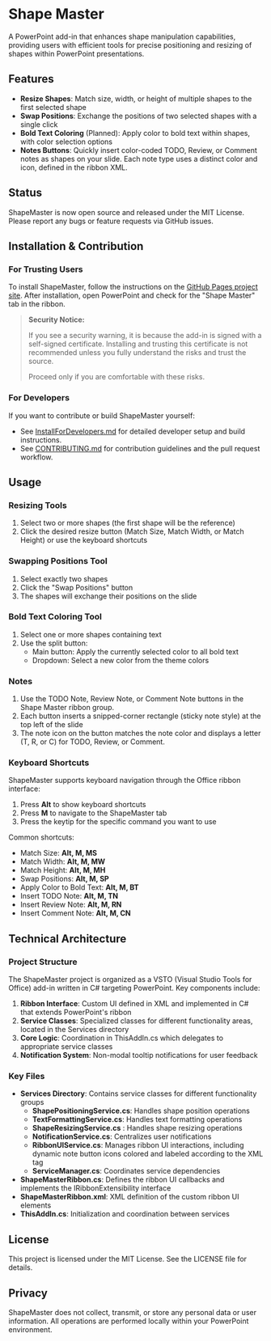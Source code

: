 # Shape Master

A PowerPoint add-in that enhances shape manipulation capabilities, providing users with efficient tools for precise positioning and resizing of shapes within PowerPoint presentations.

## Features

- **Resize Shapes**: Match size, width, or height of multiple shapes to the first selected shape
- **Swap Positions**: Exchange the positions of two selected shapes with a single click
- **Bold Text Coloring** (Planned): Apply color to bold text within shapes, with color selection options
- **Notes Buttons**: Quickly insert color-coded TODO, Review, or Comment notes as shapes on your slide. Each note type uses a distinct color and icon, defined in the ribbon XML.

## Status

ShapeMaster is now open source and released under the MIT License. Please report any bugs or feature requests via GitHub issues.

## Installation & Contribution

### For Trusting Users

To install ShapeMaster, follow the instructions on the [GitHub Pages project site](https://enthali.github.io/ShapeMaster). After installation, open PowerPoint and check for the "Shape Master" tab in the ribbon.

>**Security Notice:**
>
>If you see a security warning, it is because the add-in is signed with a self-signed certificate. Installing and trusting this certificate is not recommended unless you fully understand the risks and trust the source. 
>
>Proceed only if you are comfortable with these risks.

### For Developers

If you want to contribute or build ShapeMaster yourself:

- See [InstallForDevelopers.md](InstallForDevelopers.md) for detailed developer setup and build instructions.
- See [CONTRIBUTING.md](CONTRIBUTING.md) for contribution guidelines and the pull request workflow.


## Usage



### Resizing Tools
1. Select two or more shapes (the first shape will be the reference)
2. Click the desired resize button (Match Size, Match Width, or Match Height) or use the keyboard shortcuts

### Swapping Positions Tool
1. Select exactly two shapes
2. Click the "Swap Positions" button
3. The shapes will exchange their positions on the slide

### Bold Text Coloring Tool
1. Select one or more shapes containing text
2. Use the split button:
   - Main button: Apply the currently selected color to all bold text
   - Dropdown: Select a new color from the theme colors

### Notes
1. Use the TODO Note, Review Note, or Comment Note buttons in the Shape Master ribbon group.
2. Each button inserts a snipped-corner rectangle (sticky note style) at the top left of the slide
3. The note icon on the button matches the note color and displays a letter (T, R, or C) for TODO, Review, or Comment.

### Keyboard Shortcuts
ShapeMaster supports keyboard navigation through the Office ribbon interface:

1. Press **Alt** to show keyboard shortcuts
2. Press **M** to navigate to the ShapeMaster tab
3. Press the keytip for the specific command you want to use

Common shortcuts:
- Match Size: **Alt, M, MS**
- Match Width: **Alt, M, MW** 
- Match Height: **Alt, M, MH**
- Swap Positions: **Alt, M, SP**
- Apply Color to Bold Text: **Alt, M, BT**
- Insert TODO Note: **Alt, M, TN**
- Insert Review Note: **Alt, M, RN**
- Insert Comment Note: **Alt, M, CN**

## Technical Architecture

### Project Structure
The ShapeMaster project is organized as a VSTO (Visual Studio Tools for Office) add-in written in C# targeting PowerPoint. Key components include:

1. **Ribbon Interface**: Custom UI defined in XML and implemented in C# that extends PowerPoint's ribbon
2. **Service Classes**: Specialized classes for different functionality areas, located in the Services directory
3. **Core Logic**: Coordination in ThisAddIn.cs which delegates to appropriate service classes
4. **Notification System**: Non-modal tooltip notifications for user feedback

### Key Files
- **Services Directory**: Contains service classes for different functionality groups
  - **ShapePositioningService.cs**: Handles shape position operations
  - **TextFormattingService.cs**: Handles text formatting operations
  - **ShapeResizingService.cs** : Handles shape resizing operations
  - **NotificationService.cs**: Centralizes user notifications
  - **RibbonUIService.cs**: Manages ribbon UI interactions, including dynamic note button icons colored and labeled according to the XML tag
  - **ServiceManager.cs**: Coordinates service dependencies
- **ShapeMasterRibbon.cs**: Defines the ribbon UI callbacks and implements the IRibbonExtensibility interface
- **ShapeMasterRibbon.xml**: XML definition of the custom ribbon UI elements
- **ThisAddIn.cs**: Initialization and coordination between services


## License

This project is licensed under the MIT License. See the LICENSE file for details.

## Privacy

ShapeMaster does not collect, transmit, or store any personal data or user information. All operations are performed locally within your PowerPoint environment.